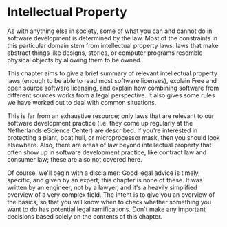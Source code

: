 # Intellectual Property

As with anything else in society, some of what you can and cannot do in software development is determined by the law. Most of the constraints in this particular domain stem from intellectual property laws: laws that make abstract things like designs, stories, or computer programs resemble physical objects by allowing them to be owned.

This chapter aims to give a brief summary of relevant intellectual property laws (enough to be able to read most software licenses), explain Free and open source software licensing, and explain how combining software from different sources works from a legal perspective. It also gives some rules we have worked out to deal with common situations.

This is far from an exhaustive resource; only laws that are relevant to our software development practice (i.e. they come up regularly at the Netherlands eScience Center) are described. If you're interested in protecting a plant, boat hull, or microprocessor mask, then you should look elsewhere. Also, there are areas of law beyond intellectual property that often show up in software development practice, like contract law and consumer law; these are also not covered here.

Of course, we'll begin with a disclaimer: Good legal advice is timely, specific, and given by an expert; this chapter is none of these. It was written by an engineer, not by a lawyer, and it's a heavily simplified overview of a very complex field. The intent is to give you an overview of the basics, so that you will know when to check whether something you want to do has potential legal ramifications. Don't make any important decisions based solely on the contents of this chapter.

